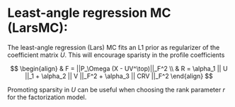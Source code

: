 # Least-angle regression MC (LarsMC):

The least-angle regression (Lars) MC fits an L1 prior as regularizer of the coefficient matrix $U$. This will encourage sparisty in the profile coefficients

$$
\begin{align}
& F = ||P_\Omega (X - UV^\top)||_F^2
\\
& R = \alpha_1 || U ||_1 + \alpha_2 || V ||_F^2 + \alpha_3 || CRV ||_F^2
\end{align}
$$

Promoting sparsity in $U$ can be useful when choosing the rank parameter $r$ for the factorization model.
